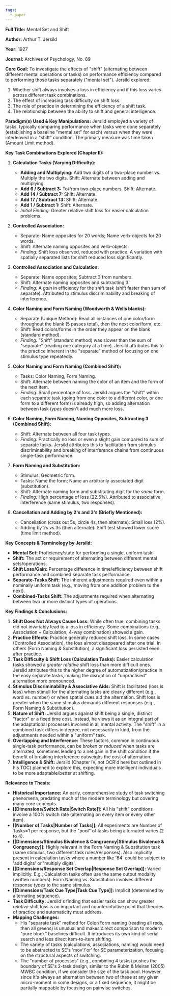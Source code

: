 ```yaml
---
tags:
  - paper
---
```

**Full Title:** Mental Set and Shift

**Author:** Arthur T. Jersild

**Year:** 1927

**Journal:** Archives of Psychology, No. 89

**Core Goal:**
To investigate the effects of "shift" (alternating between different mental operations or tasks) on performance efficiency compared to performing those tasks separately ("mental set"). Jersild explored:
1.  Whether shift always involves a loss in efficiency and if this loss varies across different task combinations.
2.  The effect of increasing task difficulty on shift loss.
3.  The role of practice in determining the efficiency of a shift task.
4.  The relationship between the ability to shift and general intelligence.

**Paradigm(s) Used & Key Manipulations:**
Jersild employed a variety of tasks, typically comparing performance when tasks were done separately (establishing a baseline "mental set" for each) versus when they were interleaved in a "shift" condition. The primary measure was time taken (Amount Limit method).

**Key Task Combinations Explored (Chapter II):**

1.  **Calculation Tasks (Varying Difficulty):**
    *   **Adding and Multiplying:** Add two digits of a two-place number vs. Multiply the two digits. Shift: Alternate between adding and multiplying.
    *   **Add 6 / Subtract 3:** To/from two-place numbers. Shift: Alternate.
    *   **Add 14 / Subtract 7:** Shift: Alternate.
    *   **Add 17 / Subtract 13:** Shift: Alternate.
    *   **Add 1 / Subtract 1:** Shift: Alternate.
    *   *Initial Finding:* Greater relative shift loss for easier calculation problems.

2.  **Controlled Association:**
    *   Separate: Name opposites for 20 words; Name verb-objects for 20 words.
    *   Shift: Alternate naming opposites and verb-objects.
    *   *Finding:* Shift loss observed, reduced with practice. A variation with spatially separated lists for shift reduced loss significantly.

3.  **Controlled Association and Calculation:**
    *   Separate: Name opposites; Subtract 3 from numbers.
    *   Shift: Alternate naming opposites and subtracting 3.
    *   *Finding:* A *gain* in efficiency for the shift task (shift faster than sum of separate). Attributed to stimulus discriminability and breaking of interference.

4.  **Color Naming and Form Naming (Woodworth & Wells blanks):**
    *   Separate (Unique Method): Read all instances of one color/form throughout the blank (5 passes total), then the next color/form, etc.
    *   Shift: Read colors/forms in the order they appear on the blank (standard method).
    *   *Finding:* "Shift" (standard method) was slower than the sum of "separate" (reading one category at a time). Jersild attributes this to the practice inherent in the "separate" method of focusing on one stimulus type repeatedly.

5.  **Color Naming and Form Naming (Combined Shift):**
    *   Tasks: Color Naming, Form Naming.
    *   Shift: Alternate between naming the color of an item and the form of the next item.
    *   *Finding:* Small percentage of loss. Jersild argues the "shift" within each separate task (going from one color to a different color, or one form to a different form) is already high, so adding alternation between task *types* doesn't add much more loss.

6.  **Color Naming, Form Naming, Naming Opposites, Subtracting 3 (Combined Shift):**
    *   Shift: Alternate between all four task types.
    *   *Finding:* Practically no loss or even a slight gain compared to sum of separate tasks. Jersild attributes this to facilitation from stimulus discriminability and breaking of interference chains from continuous single-task performance.

7.  **Form Naming and Substitution:**
    *   Stimulus: Geometric form.
    *   Tasks: Name the form; Name an arbitrarily associated digit (substitution).
    *   Shift: Alternate naming form and substituting digit for the *same* form.
    *   *Finding:* High percentage of loss (22.5%). Attributed to associative interference (same stimulus, two responses).

8.  **Cancellation and Adding by 2's and 3's (Briefly Mentioned):**
    *   Cancellation (cross out 5s, circle 4s, then alternate): Small loss (2%).
    *   Adding by 2s vs 3s (then alternate): Shift test showed lower score (time limit method).

**Key Concepts & Terminology by Jersild:**
*   **Mental Set:** Proficiency/state for performing a single, uniform task.
*   **Shift:** The act or requirement of alternating between different mental sets/operations.
*   **Shift Loss/Gain:** Percentage difference in time/efficiency between shift performance and combined separate task performance.
*   **Separate-Tasks Shift:** The inherent adjustments required even within a nominally uniform task (e.g., moving from one addition problem to the next).
*   **Combined-Tasks Shift:** The adjustments required when alternating between two or more distinct types of operations.

**Key Findings & Conclusions:**

1.  **Shift Does Not Always Cause Loss:** While often true, combining tasks did not invariably lead to a loss in efficiency. Some combinations (e.g., Association + Calculation; 4-way combination) showed a gain.
2.  **Practice Effects:** Practice generally reduced shift loss. In some cases (Controlled Association), the loss almost disappeared after one trial. In others (Form Naming & Substitution), a significant loss persisted even after practice.
3.  **Task Difficulty & Shift Loss (Calculation Tasks):** Easier calculation tasks showed a *greater relative* shift loss than more difficult ones. Jersild attributes this to the higher degree of automatization/practice in the easy separate tasks, making the disruption of "unpractised" alternation more pronounced.
4.  **Stimulus Discriminability & Associative Aids:** Shift is facilitated (loss is less) when stimuli for the alternating tasks are clearly different (e.g., word vs. number) or when spatial cues aid the alternation. Shift loss is greater when the same stimulus demands different responses (e.g., Form Naming & Substitution).
5.  **Nature of Shift:** Jersild argues against shift being a single, distinct "factor" or a fixed time cost. Instead, he views it as an integral part of the adaptational processes involved in all mental activity. The "shift" in a combined task differs in degree, not necessarily in kind, from the adjustments needed within a "uniform" task.
6.  **Overlapping and Interference:** These factors, common in continuous single-task performance, can be *broken* or *reduced* when tasks are alternated, sometimes leading to a net gain in the shift condition if the benefit of breaking interference outweighs the cost of alternation.
7.  **Intelligence & Shift:** Jersild (Chapter IV, not OCR'd here but outlined in his TOC) planned to explore this, expecting more intelligent individuals to be more adaptable/better at shifting.

**Relevance to Thesis:**

*   **Historical Importance:** An early, comprehensive study of task switching phenomena, predating much of the modern terminology but covering many core concepts.
*   **[[Dimensions/Switch Rate|Switch Rate]]:** All his "shift" conditions involve a 100% switch rate (alternating on every item or every other item).
*   **[[Number of Tasks|Number of Tasks]]:** All experiments are Number of Tasks=1 per response, but the "pool" of tasks being alternated varies (2 to 4).
*   **[[Dimensions/Stimulus Bivalence & Congruency|Stimulus Bivalence & Congruency]]:** Highly relevant in the Form Naming & Substitution task (same stimulus, two different task rules/responses). Also implicitly present in calculation tasks where a number like '64' could be subject to 'add digits' or 'multiply digits'.
*   **[[Dimensions/Response Set Overlap|Response Set Overlap]]:** Varied implicitly. E.g., Calculation tasks often use the same output modality (written numbers). Form Naming vs. Substitution involves different response *types* to the same stimulus.
*   **[[Dimensions/Task Cue Type|Task Cue Type]]:** Implicit (determined by alternating sequence).
*   **Task Difficulty:** Jersild's finding that easier tasks can show greater *relative* shift loss is an important and counterintuitive point that theories of practice and automaticity must address.
*   **Mapping Challenges:**
    *   His "separate task" method for Color/Form naming (reading all reds, then all greens) is unusual and makes direct comparison to modern "pure block" baselines difficult. It introduces its own kind of serial search and less direct item-to-item shifting.
    *   The variety of tasks (calculations, associations, naming) would need to be abstracted to SE's 'mov'/'or' for SE parameterization, focusing on the structural aspects of switching.
    *   The "number of processes" (e.g., combining 4 tasks) pushes the boundary of SE's 2-task design, similar to the Rubin & Meiran (2005) MWBC condition, if we consider the size of the task pool. However, since it's always an alternation between *two* of these at any given micro-moment in some designs, or a fixed sequence, it might be partially mappable by focusing on pairwise switches.